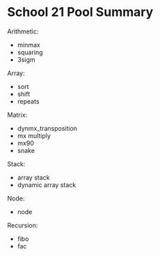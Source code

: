 # School 21 Pool Summary

Arithmetic:
- minmax
- squaring
- 3sigm

Array:
- sort
- shift
- repeats

Matrix:
- dynmx_transposition
- mx multiply
- mx90
- snake

Stack:
- array stack
- dynamic array stack

Node:

- node

Recursion:

- fibo
- fac 
